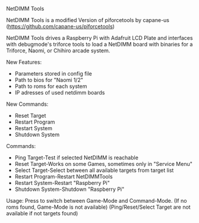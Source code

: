 NetDIMM Tools

NetDIMM Tools is a modified Version of piforcetools by capane-us (https://github.com/capane-us/piforcetools)

NetDIMM Tools drives a Raspberry Pi with Adafruit LCD Plate and interfaces with debugmode's triforce tools to load a NetDIMM board with binaries for a Triforce, Naomi, or Chihiro arcade system.

New Features:
- Parameters stored in config file
- Path to bios for "Naomi 1/2"
- Path to roms for each system
- IP adresses of used netdimm boards

New Commands:
- Reset Target
- Restart Program
- Restart System
- Shutdown System

Commands:
- Ping Target-Test if selected NetDIMM is reachable
- Reset Target-Works on some Games, sometimes only in "Service Menu"
- Select Target-Select between all available targets from target list
- Restart Program-Restart NetDIMMTools
- Restart System-Restart "Raspberry Pi"
- Shutdown System-Shutdown "Raspberry Pi"

Usage:
Press <Cursor left><Cursor right> to switch between Game-Mode and Command-Mode.
(If no roms found, Game-Mode is not available)
(Ping/Reset/Select Target are not available if not targets found)
